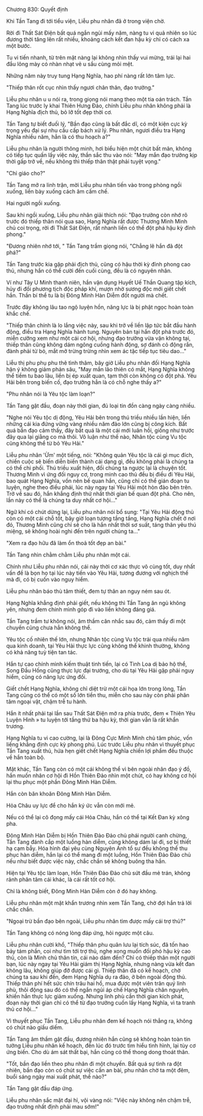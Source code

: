 




Chương 830: Quyết định


Khi Tần Tang đi tới tiểu viện, Liễu phu nhân đã ở trong viện chờ.

Rời đi Thất Sát Điện bất quá ngắn ngủi mấy năm, nàng tu vi quả nhiên so lúc đương thời tăng lên rất nhiều, khoảng cách kết đan hậu kỳ chỉ có cách xa một bước.

Tu vi tiến nhanh, từ trên mặt nàng lại không nhìn thấy vui mừng, trái lại hai đầu lông mày có nhàn nhạt vẻ u sầu cùng mỏi mệt.

Những năm này truy tung Hạng Nghĩa, hao phí nàng rất lớn tâm lực.

"Thiếp thân rốt cục nhìn thấy ngươi chân thân, đạo trưởng."

Liễu phu nhân u u nói ra, trong giọng nói mang theo một tia oán trách. Tần Tang lúc trước ly khai Thiên Hưng Đảo, chính Liễu phu nhân không phải là Hạng Nghĩa địch thủ, bỏ lỡ tốt đẹp thời cơ.

Tần Tang tự biết đuối lý, "Bần đạo cũng là bất đắc dĩ, có một kiện cực kỳ trọng yếu đại sự nhu cầu cấp bách xử lý. Phu nhân, ngươi điều tra Hạng Nghĩa nhiều năm, hẳn là có thu hoạch a?"

Liễu phu nhân là người thông minh, hơi biểu hiện một chút bất mãn, không có tiếp tục quấn lấy việc này, thần sắc thu vào nói: "May mắn đạo trưởng kịp thời gấp trở về, nếu không thì thiếp thân thật phải tuyệt vọng."

"Chỉ giáo cho?"

Tần Tang mở ra linh trận, mời Liễu phu nhân tiến vào trong phòng ngồi xuống, liền bày xuống cách âm cấm chế.

Hai người ngồi xuống.

Sau khi ngồi xuống, Liễu phu nhân giải thích nói: "Đạo trưởng còn nhớ rõ trước đó thiếp thân nói qua sao, Hạng Nghĩa rất được Thương Minh Minh chủ coi trọng, rời đi Thất Sát Điện, rất nhanh liền có thể đột phá hậu kỳ đỉnh phong."

"Đương nhiên nhớ tới, " Tần Tang trầm giọng nói, "Chẳng lẽ hắn đã đột phá?"

Tần Tang trước kia gặp phải địch thủ, cũng có hậu thời kỳ đỉnh phong cao thủ, nhưng hắn có thể cười đến cuối cùng, đều là có nguyên nhân.

Ví như Tây U Minh thanh niên, hắn vận dụng Huyết Uế Thần Quang tập kích, hủy đi đối phương tịch độc pháp khí, mượn nhờ sương độc mới giết chết hắn. Thần bí thể tu là bị Đông Minh Hàn Diễm đốt người mà chết.

Trước đây không lâu tao ngộ luyện hồn, năng lực là bị phật ngọc hoàn toàn khắc chế.

"Thiếp thân chính là lo lắng việc này, sau khi trở về liền lập tức bắt đầu hành động, điều tra Hạng Nghĩa hành tung. Nguyên bản tại hắn đột phá trước đó, miễn cưỡng xem như một cái cơ hội, nhưng đạo trưởng vừa vặn không tại, thiếp thân cũng không dám ngông cuồng hành động, sợ đánh cỏ động rắn, đành phải từ bỏ, mắt mở trừng trừng nhìn xem ác tặc tiếp tục tiêu dao..."

Liễu thị phu phụ phu thê tình thâm, bây giờ Liễu phu nhân đối Hạng Nghĩa hận ý không giảm phản sâu, "May mắn lão thiên có mắt, Hạng Nghĩa không thể tiềm tu bao lâu, liền bị ép xuất quan, tạm thời còn không có đột phá. Yêu Hải bên trong biến cố, đạo trưởng hẳn là có chỗ nghe thấy a?"

"Phu nhân nói là Yêu tộc làm loạn?"

Tần Tang gật đầu, đoạn này thời gian, đủ loại tin đồn càng ngày càng nhiều.

"Nghe nói Yêu tộc dị động, Yêu Hải bên trong thú triều nhiều lần hiện, liền những cái kia đứng vững vàng nhiều năm đảo lớn cũng bị công kích. Bất quá bần đạo cảm thấy, đây bất quá là một cái mới luân hồi, giống như trước đây qua lại giằng co mà thôi. Vô luận như thế nào, Nhân tộc cùng Vu tộc cũng không thể từ bỏ Yêu Hải."

Liễu phu nhân 'Ừm' một tiếng, nói: "Không quản Yêu tộc là cái gì mục đích, chiến cuộc sẽ biến diễn biến thành cái dạng gì, đều không phải là chúng ta có thể chi phối. Thú triều xuất hiện, đối chúng ta ngược lại là chuyện tốt. Thương Minh vì ứng đối nguy cơ, trong minh cao thủ đều bị điều đi Yêu Hải, bao quát Hạng Nghĩa, vốn nên bế quan hắn, cũng chỉ có thể gián đoạn tu luyện, nghe theo điều phái, lúc này ngay tại Yêu Hải một hòn đảo bên trên. Trở về sau đó, hắn khẳng định thứ nhất thời gian bế quan đột phá. Cho nên, lần này có thể là chúng ta duy nhất cơ hội..."

Ngữ khí có chút dừng lại, Liễu phu nhân nói bổ sung: "Tại Yêu Hải động thủ còn có một cái chỗ tốt, bây giờ loạn tượng tầng tầng, Hạng Nghĩa chết ở nơi đó, Thương Minh cũng chỉ sẽ cho là hắn nhất thời sơ suất, táng thân yêu thú miệng, sẽ không hoài nghi đến trên người chúng ta..."

"Xem ra đạo hữu đã làm ổn thoả tốt đẹp an bài."

Tần Tang nhìn chằm chằm Liễu phu nhân một cái.

Chính như Liễu phu nhân nói, cái này thời cơ xác thực vô cùng tốt, duy nhất vấn đề là bọn họ tại lúc này tiến vào Yêu Hải, tương đương với nghịch thế mà đi, có bị cuốn vào nguy hiểm.

Liễu phu nhân báo thù tâm thiết, đem tự thân an nguy ném sau ót.

Hạng Nghĩa khẳng định phải giết, nếu không thì Tần Tang ăn ngủ không yên, nhưng đem chính mình góp đi vào liền không đáng giá.

Tần Tang trầm tư không nói, âm thầm cân nhắc sau đó, cảm thấy đi một chuyến cũng chưa hẳn không thể.

Yêu tộc cố nhiên thế lớn, nhưng Nhân tộc cùng Vu tộc trải qua nhiều năm qua kinh doanh, tại Yêu Hải thực lực cũng không thể khinh thường, không có khả năng tuỳ tiện tan tác.

Hắn tự cao chính mình kiếm thuật tinh tiến, lại có Tinh Loa dị bảo hộ thể, Song Đầu Hống cũng thực lực đại trướng, cho dù tại Yêu Hải gặp phải nguy hiểm, cũng có năng lực ứng đối.

Giết chết Hạng Nghĩa, không chỉ diệt trừ một cái họa lớn trong lòng, Tần Tang cũng có thể có một số lớn tiền thu, miễn cho sau này còn phải phân tâm ngoại vật, chậm trễ tu hành.

Hắn ít nhất phải tại lần sau Thất Sát Điện mở ra phía trước, đem « Thiên Yêu Luyện Hình » tu luyện tới tầng thứ ba hậu kỳ, thời gian vẫn là rất khẩn trương.

Hạng Nghĩa tu vi cao cường, lại là Đông Cực Minh Minh chủ tâm phúc, vốn liếng khẳng định cực kỳ phong phú. Lúc trước Liễu phu nhân vì thuyết phục Tần Tang xuất thủ, hứa hẹn giết chết Hạng Nghĩa chiến lợi phẩm đều thuộc về hắn toàn bộ.

Mặt khác, Tần Tang còn có một cái không thể vì bên ngoài nhân đạo ý đồ, hắn muốn nhân cơ hội đi Hồn Thiên Đảo nhìn một chút, có hay không cơ hội lại thu phục một phần Đông Minh Hàn Diễm.

Hắn còn băn khoăn Đông Minh Hàn Diễm.

Hỏa Châu uy lực để cho hắn ký ức vẫn còn mới mẻ.

Nếu có thể lại cô đọng mấy cái Hỏa Châu, hắn có thể tại Kết Đan kỳ xông pha.

Đông Minh Hàn Diễm bị Hồn Thiên Đảo Đảo chủ phái người canh chừng, Tần Tang đánh cắp một luồng hàn diễm, cũng không dám lại đi, sợ bị thiết hạ cạm bẫy. Hóa hình đại yêu cùng Nguyên Anh tổ sư đều không thể thu phục hàn diễm, hắn lại có thể mang đi một luồng, Hồn Thiên Đảo Đảo chủ nếu như biết được việc này, chắc chắn sẽ không buông tha hắn.

Hiện tại Yêu tộc làm loạn, Hồn Thiên Đảo Đảo chủ sứt đầu mẻ trán, không rảnh phân tâm cái khác, là cái rất tốt cơ hội.

Chỉ là không biết, Đông Minh Hàn Diễm còn ở đó hay không.

Liễu phu nhân một mặt khẩn trương nhìn xem Tần Tang, chờ đợi hắn trả lời chắc chắn.

"Ngoại trừ bần đạo bên ngoài, Liễu phu nhân tìm được mấy cái trợ thủ?"

Tần Tang không có nóng lòng đáp ứng, hỏi ngược một câu.

Liễu phu nhân cười khổ, "Thiếp thân phu quân lưu lại tích súc, đã tốn hao bảy tám phần, coi như tìm tới trợ thủ, nghe xong muốn đối phó hậu kỳ cao thủ, còn là Minh chủ thân tín, cái nào dám đến? Chỉ có thiếp thân một người bạn, lúc này ngay tại Yêu Hải giám thị Hạng Nghĩa, nhưng nàng vừa kết đan không lâu, không giúp đỡ được cái gì. Thiếp thân đã có kế hoạch, chờ chúng ta sau khi đến, đem Hạng Nghĩa dụ ra đảo, ở bên ngoài động thủ. Thiếp thân phí hết sức chín trâu hai hổ, mua được một viên trân quý linh phù, thôi động sau đó có thể ngắn ngủi áp chế Hạng Nghĩa chân nguyên, khiến hắn thực lực giảm xuống. Nhưng linh phù cần thời gian kích phát, đoạn này thời gian chỉ có thể từ đạo trưởng cuốn lấy Hạng Nghĩa, vì ta tranh thủ cơ hội..."

Vì thuyết phục Tần Tang, Liễu phu nhân đem kế hoạch nói thẳng ra, không có chút nào giấu diếm.

Tần Tang âm thầm gật đầu, đương nhiên hắn cũng sẽ không hoàn toàn tin tưởng Liễu phu nhân kế hoạch, đến lúc đó trước tìm hiểu tình hình, lại tùy cơ ứng biến. Cho dù ám sát thất bại, hắn cũng có thể thong dong thoát thân.

"Tốt, bần đạo liền theo phu nhân đi một chuyến. Bất quá sự tình ra đột nhiên, bần đạo còn có chút sự việc cần an bài, phu nhân chờ ta một đêm, buổi sáng ngày mai xuất phát, thế nào?"

Tần Tang gật đầu đáp ứng.

Liễu phu nhân sắc mặt đại hỉ, vội vàng nói: "Việc này không nên chậm trễ, đạo trưởng nhất định phải mau sớm!"




